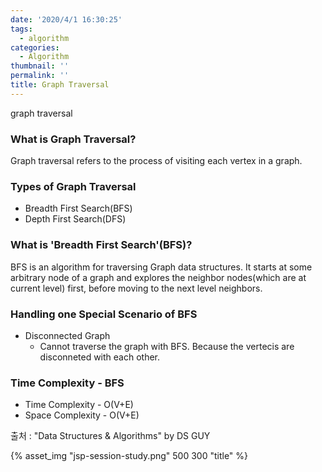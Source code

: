 ```yaml
---
date: '2020/4/1 16:30:25'
tags:
  - algorithm
categories:
  - Algorithm
thumbnail: ''
permalink: ''
title: Graph Traversal
---
```


graph traversal

<!-- more -->

### What is Graph Traversal?

Graph traversal refers to the process of visiting each vertex in a graph.

### Types of Graph Traversal

  * Breadth First Search(BFS)
  * Depth First Search(DFS)

### What is 'Breadth First Search'(BFS)?

BFS is an algorithm for traversing Graph data structures. It starts at some arbitrary node of a graph and explores the neighbor nodes(which are at current level) first, before moving to the next level neighbors.

### Handling one Special Scenario of BFS

  * Disconnected Graph
    * Cannot traverse the graph with BFS. Because the vertecis are disconneted with each other.

### Time Complexity - BFS

  * Time Complexity - O(V+E)
  * Space Complexity - O(V+E)







출처 : "Data Structures & Algorithms" by DS GUY


{% asset_img "jsp-session-study.png" 500 300 "title" %}

